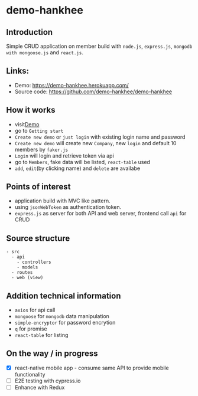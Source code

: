 # demo-hankhee



## Introduction
Simple CRUD application on member build with `node.js`, `express.js`, `mongodb with mongoose.js` and `react.js`. 

## Links:
- Demo: https://demo-hankhee.herokuapp.com/
- Source code: https://github.com/demo-hankhee/demo-hankhee

## How it works
- visit[Demo](https://demo-hankhee.herokuapp.com/)
- go to `Getting start`
- `Create new demo` or `just login` with existing login name and password
- `Create new demo` will create new `Company`, new `login` and default 10 members by `faker.js`
- `Login` will login and retrieve token via api
- go to `Members`, fake data will be listed, `react-table` used
- `add`, `edit`(by clicking name) and `delete` are availabe

## Points of interest
- application build with MVC like pattern.
- using `jsonWebToken` as authentication token.
- `express.js` as server for both API and web server, frontend call `api` for CRUD

## Source structure
```
- src 
  - api
    - controllers
    - models
  - routes
  - web (view)
```

## Addition technical information
- `axios` for api call
- `mongoose` for `mongodb` data manipulation
- `simple-encryptor` for password encrytion
- `q` for promise
- `react-table` for listing

## On the way / in progress
- [x] react-native mobile app - consume same API to provide mobile functionality
- [ ] E2E testing with cypress.io
- [ ] Enhance with Redux
